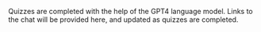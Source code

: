 Quizzes are completed with the help of the GPT4 language model. Links to the chat will be provided here, and updated as quizzes are completed.
